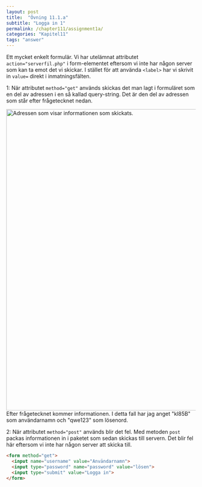 ```yaml
---
layout: post
title:  "Övning 11.1.a"
subtitle: "Logga in 1"
permalink: /chapter111/assignment1a/
categories: "Kapitel11"
tags: "answer"
---
```

Ett mycket enkelt formulär. Vi har utelämnat attributet `action="serverfil.php"` i form-elementet eftersom vi inte har någon server som kan ta emot det vi skickar. I stället för att använda `<label>` har vi skrivit in `value=` direkt i inmatningsfälten.

1: När attributet `method="get"` används skickas det man lagt i formuläret som en del av adressen i en så kallad query-string. Det är den del av adressen som står efter frågetecknet nedan.
<div><img src="{{ site.url | append:site.baseurl}}/assets/images/query.PNG" alt="Adressen som visar informationen som skickats." style="width:50rem;"/></div>
Efter frågetecknet kommer informationen. I detta fall har jag anget "kl85B" som användarnamn och "qwe123" som lösenord.

2: När attributet `method="post"` används blir det fel. Med metoden `post` packas informationen in i paketet som sedan skickas till servern. Det blir fel här eftersom vi inte har någon server att skicka till.

```HTML
<form method="get">
  <input name="username" value="Användarnamn">
  <input type="password" name="password" value="lösen">
  <input type="submit" value="Logga in">
</form>
```
